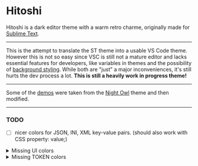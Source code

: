 # Hitoshi

Hitoshi is a dark editor theme with a warm retro charme, originally made for [Sublime Text](https://github.com/runxel/hitoshi-sublimetext-theme).

---

This is the attempt to translate the ST theme into a usable VS Code theme.
However this is not so easy since VSC is still not a mature editor and lacks essential features for developers, like variables in themes and the possibility of [background styling](https://github.com/microsoft/vscode/issues/3429).
While both are "just" a major inconveniences, it's still hurts the dev process a lot.
**This is still a heavily work in progress theme!**

---

Some of the [demos](/demo) were taken from the [Night Owl](https://github.com/sdras/night-owl-vscode-theme) theme and then modified. 

---

### TODO
  - [ ] nicer colors for JSON, INI, XML key-value pairs. (should also work with CSS property: value;)

  <details>
    <summary>Missing UI colors</summary>
    editorMarkerNavigation
  </details>

  <details>
    <summary>Missing TOKEN colors</summary>
    regex
  </details>